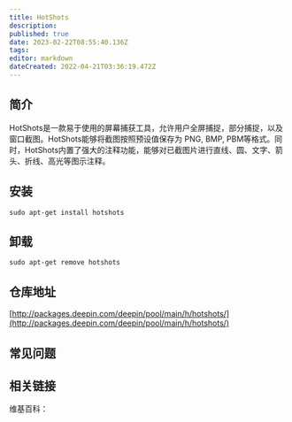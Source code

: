 ```yaml
---
title: HotShots
description: 
published: true
date: 2023-02-22T08:55:40.136Z
tags: 
editor: markdown
dateCreated: 2022-04-21T03:36:19.472Z
---
```


## 简介

HotShots是一款易于使用的屏幕捕获工具，允许用户全屏捕捉，部分捕捉，以及窗口截图。HotShots能够将截图按照预设值保存为 PNG, BMP, PBM等格式。同时，HotShots内置了强大的注释功能，能够对已截图片进行直线、圆、文字、箭头、折线、高光等图示注释。

## 安装

`sudo apt-get install hotshots`

## 卸载

`sudo apt-get remove hotshots`

## 仓库地址

[http://packages.deepin.com/deepin/pool/main/h/hotshots/](http://packages.deepin.com/deepin/pool/main/h/hotshots/)

## 常见问题

## 相关链接

维基百科：
